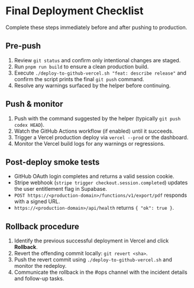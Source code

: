 # Final Deployment Checklist

Complete these steps immediately before and after pushing to production.

## Pre-push

1. Review `git status` and confirm only intentional changes are staged.
2. Run `pnpm run build` to ensure a clean production build.
3. Execute `./deploy-to-github-vercel.sh "feat: describe release"` and confirm the script prints the final `git push` command.
4. Resolve any warnings surfaced by the helper before continuing.

## Push & monitor

1. Push with the command suggested by the helper (typically `git push codex HEAD`).
2. Watch the GitHub Actions workflow (if enabled) until it succeeds.
3. Trigger a Vercel production deploy via `vercel --prod` or the dashboard.
4. Monitor the Vercel build logs for any warnings or regressions.

## Post-deploy smoke tests

- GitHub OAuth login completes and returns a valid session cookie.
- Stripe webhook (`stripe trigger checkout.session.completed`) updates the user entitlement flag in Supabase.
- `POST https://<production-domain>/functions/v1/export/pdf` responds with a signed URL.
- `https://<production-domain>/api/health` returns `{ "ok": true }`.

## Rollback procedure

1. Identify the previous successful deployment in Vercel and click **Rollback**.
2. Revert the offending commit locally: `git revert <sha>`.
3. Push the revert commit using `./deploy-to-github-vercel.sh` and monitor the redeploy.
4. Communicate the rollback in the #ops channel with the incident details and follow-up tasks.
